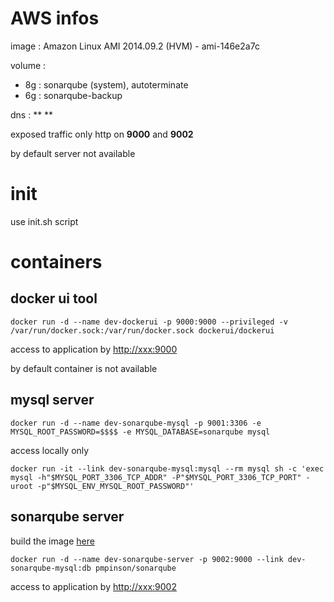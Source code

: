 # AWS infos

image : Amazon Linux AMI 2014.09.2 (HVM) - ami-146e2a7c

volume :
* 8g : sonarqube (system), autoterminate
* 6g : sonarqube-backup

dns : ** **

exposed traffic only http on **9000** and **9002**

by default server not available

# init

use init.sh script

# containers

## docker ui tool

`docker run -d --name dev-dockerui -p 9000:9000 --privileged -v /var/run/docker.sock:/var/run/docker.sock dockerui/dockerui`

access to application by [http://xxx:9000](http://xxx:9000)

by default container is not available

## mysql server

`docker run -d --name dev-sonarqube-mysql -p 9001:3306 -e MYSQL_ROOT_PASSWORD=$$$$ -e MYSQL_DATABASE=sonarqube mysql`

access locally only

`docker run -it --link dev-sonarqube-mysql:mysql --rm mysql sh -c 'exec mysql -h"$MYSQL_PORT_3306_TCP_ADDR" -P"$MYSQL_PORT_3306_TCP_PORT" -uroot -p"$MYSQL_ENV_MYSQL_ROOT_PASSWORD"'`

## sonarqube server

build the image [here](https://github.com/pmpinson/dockerfile/tree/master/sonar)

`docker run -d --name dev-sonarqube-server -p 9002:9000 --link dev-sonarqube-mysql:db pmpinson/sonarqube`

access to application by [http://xxx:9002](http://xxx:9002)
